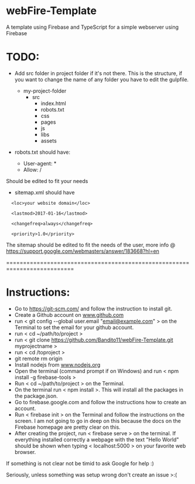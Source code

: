 # webFire-Template
A template using Firebase and TypeScript for a simple webserver using Firebase

# TODO: 
- Add src folder in project folder if it's not there. This is the structure, if you want to change the name of any folder you have to edit the gulpfile. 
   - my-project-folder
      - src 
         - index.html
         - robots.txt
         - css
         - pages
         - js
         - libs
         - assets

- robots.txt should have:
  - User-agent: *
  - Allow: /

Should be edited to fit your needs


- sitemap.xml should have

<?xml version="1.0" encoding="UTF-8"?>

<urlset xmlns="http://www.sitemaps.org/schemas/sitemap/0.9">

   <url>

      <loc>your website domain</loc>

      <lastmod>2017-01-16</lastmod>

      <changefreq>always</changefreq>

      <priority>1.0</priority>

   </url>

</urlset> 

The sitemap should be edited to fit the needs of the user, more info @ https://support.google.com/webmasters/answer/183668?hl=en

==========================================================================
# Instructions:

- Go to https://git-scm.com/ and follow the instruction to install git.
- Create a Github account on www.github.com
- run < git config --global user.email "email@example.com" > on the Terminal to set the email for your github account. 
- run < cd ~/path/to/project > 
- run < git clone https://github.com/Bandito11/webFire-Template.git myprojectname >
- run < cd /toproject >
- git remote rm origin
- Install nodejs from www.nodejs.org
- Open the terminal (command prompt if on Windows) and run < npm install -g firebase-tools >
- Run < cd ~/path/to/project > on the Terminal. 
- On the terminal run < npm install >. This will install all the packages in the package.json.
- Go to firebase.google.com and follow the instructions how to create an account.
- Run < firebase init > on the Terminal and follow the instructions on the screen. I am not going to go in deep on this because the docs on the Firebase homepage are pretty clear on this. 
- After creating the project, run < firebase serve > on the terminal. If everything installed correctly a webpage with the text "Hello World" should be shown when typing < localhost:5000 > on your favorite web browser.




If something is not clear not be timid to ask Google for help :)


Seriously, unless something was setup wrong don't create an issue >:(



